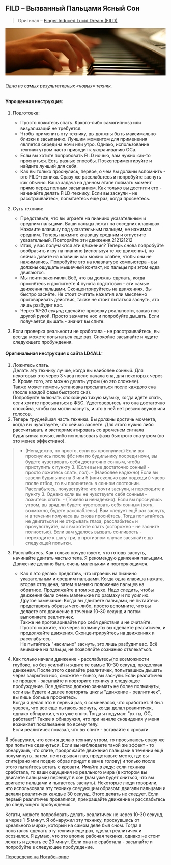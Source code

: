 ## FILD – Вызванный Пальцами Ясный Сон
> Оригинал – [Finger Induced Lucid Dream (FILD)](http://www.dreamviews.com/induction-techniques/4779-finger-induced-lucid-dream-fild.html)

![](/assets/fingers_piano.jpg)

###### Одна из самых результативных «новых» техник.

#### Упрощенная инструкция:

1. Подготовка:
    - Просто ложитесь спать. Какого-либо самогипноза или визуализаций не требуется.  
    - Чтобы применить эту технику, вы должны быть максимально близки к засыпанию. Лучшим моментом для применения является середина ночи или утро. Однако, использование техники утром часто приводит к укорачиванию ОСа.  
    - Если вы хотите попробовать FILD ночью, вам нужно как-то проснуться. Есть разные способы. Поэкспериментируйте и найдите лучший для себя.  
    -  Как вы только проснулись, первое, о чем вы должны вспомнить - это FILD-техника. Сразу же расслабьтесь и попробуйте заснуть как обычно. Ваша задача на данном этапе поймать момент прямо перед полным засыпанием. Как только вы достигли его - начинайте делать FILD-технику. Если вы заснули - не расстраивайтесь, попытаетесь еще раз, когда проснетесь.  
2. Суть техники:

    - Представьте, что вы играете на пианино указательным и средним пальцами. Ваши пальцы лежат на соседних клавишах. Нажмите клавишу под указательным пальцем, не нажимая средним. Теперь нажмите клавишу средним и отпустите указательный. Повторяйте эти движения.212121212  
    - Итак, у вас получаются эти движения? Теперь снова попробуйте вообразить игру на пианино (используя те же движения), но сейчас давите на клавиши как можно слабее, чтобы они не нажимались. Попробуйте это на клавиатуре компьютера - вы должны ощущать мышечный контакт, но пальцы при этом едва двигаются.
    - Мы почти закончили. Всё, что вы должны сделать, когда проснётесь и достигнете 4 пункта подготовки - эти самые движения пальцами. Сконцентрируйтесь на движениях. Вы быстро заснёте. Не стоит считать нажатия или мысленно проговаривать действия, также не стоит пытаться заснуть, это лишь разбудит вас.
    - Через *10-20 секунд* сделайте проверку реальности, зажав нос другой рукой. Просто зажмите нос и попробуйте дышать. Если получается дышать - значит вы спите.
5. Если проверка реальности не сработала - не расстраивайтесь, вы всегда можете попытаться еще раз. Спокойно засыпайте и ждите следующего пробуждения.

#### Оригинальная инструкция с сайта LD4ALL:

1. Ложитесь спать.  
Делать эту технику лучше, когда вы наиболее сонный. Для некоторых это через 3 часа после начала сна, для некоторых через 5. Кроме того, это можно делать утром (но это сложнее).  
Также может помочь установка просыпаться после каждого сна (после каждой фазы быстрого сна).  
Попробуйте включать спокойную тихую музыку, когда идёте спать, если хотите просыпаться в ФБС. Удостоверьтесь что она достаточно спокойна, чтобы вы могли заснуть, и что в ней нет резких звуков или голосов.  
2. Теперь труднейшая часть техники. Вы должны достичь момента, когда вы чувствуете, что сейчас заснете. Для этого нужно либо рассчитывать и экспериментировать со временем сигнала будильника ночью, либо использовать фазы быстрого сна утром (но это менее эффективно).  
>   - (Ненадежно, но просто, если вы проснулись) Если вы проснулись после фбс или по будильнику посреди ночи, вы будете чувствовать себя достаточно сонным, чтобы приступить к пункту 3. (Если вы не достаточно сонный - просто ложитесь спать, лол).
    - (Наиболее надежно) Если вы завели будильник на 3 или 5 (или сколько вам подходит) часов после отбоя, то вы проснетесь в сонном состоянии. Расслабьтесь, почувствуйте что почти заснули, и переходите к пункту 3. Однако если вы не чувствуете себя сонным - ложитесь спать.
    - (Тяжело и ненадежно). Если вы проснулись утром, вы вряд ли будете чувствовать себя сонным (хотя, возможно, будете расслаблены). Вам следует ещё раз заснуть, и в течении получаса вы снова проснётесь. Тогда попытайтесь не двигаться и не открывать глаза, расслабьтесь и прочувствуйте, как вы хотите спать (осторожно - не засните полностью). Если вам удалось вызвать сонливость - переходите к шагу три, в противном случае засыпайте до следующей попытки.

3. Расслабьтесь. Как только почувствуете, что готовы заснуть, начинайте двигать частью тела. Я рекомендую движения пальцами. Движение должно быть очень маленьким и повторяющимся.
    - Как я это делаю: представь, что играешь на пианино указательным и средним пальцами. Когда одна клавиша нажата, вторая отпущена, затем я меняю положение пальцев на обратное. Продолжайте в том же духе. Надо следить, чтобы движения были очень маленькие по размаху и по усилию.
Другое замечание: Когда вы двигаете пальцами, не пытайтесь представлять образы чего-либо, просто вспомните, что вы делаете это движение в течении 10-30 секунд и потом выполняете реалитичек.  
Также не проговаривайте про себя действия и не считайте. Просто скажите, что через полминуты вы сделаете реалитичек, и продолжайте движения.
Сконцентрируйтесь на движениях и расслабьтесь.  
Не пытайтесь "насильно" заснуть, это лишь разбудит вас. Всё внимание на пальцы, не позволяйте сознанию отвлекаться.  

4. Как только начали движение - расслабьтесь(по возможности глубоко, но без усилий) и ждите те самые 10-30 секунд, продолжая движения. После этого сделайте реалитичек, попытавшись дышать через закрытый нос, сможете - бинго, вы заснули. Если реалитичек не прошел - засыпайте и повторите технику в следующее пробуждение. Все действо должно занимать не более полминуты, если вы будете и далее повторять циклы "движение - реалитичек", вы лишь больше проснетесь.  
Когда я делал это в первый раз, я сомневался, что сработает. Я был уверен, что все еще пытаюсь заснуть, когда делал реалитичек, однако обнаружил, что уже сплю. Тогда я подумал: "ух ты, ОС, работает!"
Также я обнаружил, что при начале сновидения у меня возникает покалывание по всему телу.  
Если реалитичек показал, что вы спите - вставайте с кровати.  

Я обнаружил, что если я делаю технику утром, то просыпаюсь сразу же при попытке сдвинуться. Если вы наблюдаете такой же эффект - то обнаружив, что спите, продолжайте движения пальцами в течении ещё полуминуты, затем, не открывая глаз, представьте место, где вы спите(рано или поздно образ придет к вам в голову) и только после этого пытайтесь встать с кровати.
*Имейте в виду:* если техника сработала, то ваши ощущения из реального мира (в котором вы двигаете пальцами) перейдут в сон (вам уже будет сниться, что вы двигаете пальцами и пытаетесь заснуть).
Некоторые люди говорили, что использовали эту технику следующим образом: двигали пальцами и делали реалитичек каждые 30 секунд. Этого делать не следует. Если первый реалитичек провалился, прекращайте движение и расслабьтесь до следующего пробуждения.

Кстати, можете попробовать делать реалитичек не через 10-30 секунд, а через 1-5 минут. Я обнаружил эту технику, проснувшись от «реального мира», который на самом деле был сном. Тогда я попытался сделать эту технику еще раз, сделал реалитичек и осознался. Я думаю, что это вполне рабочая техника, однако не стоит лежать и делать ее 20 минут. Если она не сработала - засыпайте и попробуйте в следующее пробуждение.

[Переведено на Нотабеноиде](http://notabenoid.com/book/37659/136161 "Переводчики: RulonOboev, TextorTexxel, nohup")